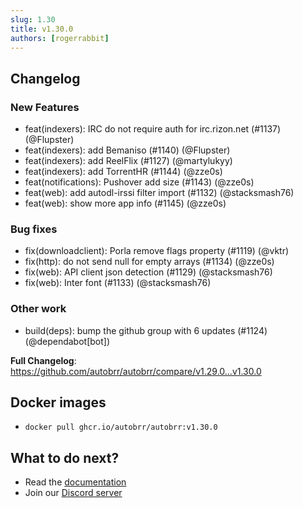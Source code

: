 ```yaml
---
slug: 1.30
title: v1.30.0
authors: [rogerrabbit]
---
```


## Changelog

### New Features
* feat(indexers): IRC do not require auth for irc.rizon.net (#1137) (@Flupster)
* feat(indexers): add Bemaniso (#1140) (@Flupster)
* feat(indexers): add ReelFlix (#1127) (@martylukyy)
* feat(indexers): add TorrentHR (#1144) (@zze0s)
* feat(notifications): Pushover add size (#1143) (@zze0s)
* feat(web): add autodl-irssi filter import (#1132) (@stacksmash76)
* feat(web): show more app info (#1145) (@zze0s)

### Bug fixes
* fix(downloadclient): Porla remove flags property (#1119) (@vktr)
* fix(http): do not send null for empty arrays (#1134) (@zze0s)
* fix(web): API client json detection (#1129) (@stacksmash76)
* fix(web): Inter font (#1133) (@stacksmash76)

### Other work
* build(deps): bump the github group with 6 updates (#1124) (@dependabot[bot])

**Full Changelog**: https://github.com/autobrr/autobrr/compare/v1.29.0...v1.30.0

## Docker images

- `docker pull ghcr.io/autobrr/autobrr:v1.30.0`

## What to do next?

- Read the [documentation](https://autobrr.com)
- Join our [Discord server](https://discord.autobrr.com/)

